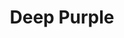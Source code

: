 ---
title: "Deep Purple"
summary: "Hard Rock band from England, United Kingdom. The band formed in 1968. Along with Led Zeppelin and Black Sabbath, they are considered to be among the pioneers of heavy metal and modern hard rock, although some band members believe that their music cannot be categorised as belonging to any one genre. They were once listed by the Guinness Book of World Records as \"the loudest pop group\", and have sold over 100 million albums worldwide. Deep Purple were ranked #22 on VH1's Greatest Artists of Hard Rock programme. Deep Purple were inducted into the Rock and Roll Hall of Fame in 2016."
image: "deep-purple.jpg"
apple_music_artist_url: "https://music.apple.com/gb/artist/deep-purple/135532"
---